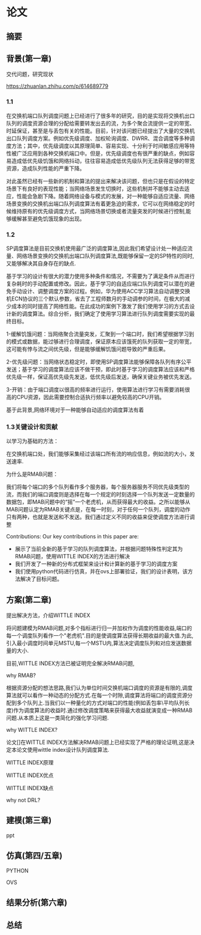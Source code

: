 # 论文

## 摘要

## 背景(第一章)

交代问题，研究现状

https://zhuanlan.zhihu.com/p/614689779

### 1.1

在交换机端口队列调度问题上已经进行了很多年的研究，目的是实现将交换机出口队列的调度资源合理的分配给需要转发出去的流，为多个聚合流提供一定的带宽、时延保证，甚至是与丢包有关的性能。目前，针对该问题已经提出了大量的交换机出口队列调度方案。例如优先级调度、加权轮询调度、DWRR、混合调度等多种调度方法；其中，优先级调度以其原理简单、容易实现、十分利于时间敏感应用等特性被广泛应用到各种交换机端口中。但是，优先级调度也有很严重的缺点，例如容易造成低优先级饥饿和网络抖动，往往容易造成低优先级队列无法获得足够的带宽资源，造成队列性能的严重下降。



对此虽然已经有一些新的机制和算法的提出来解决该问题，但也只是在假设的特定场景下有良好的表现性能；当网络场景发生切换时，这些机制并不能够主动去适应，性能会急剧下降。随着网络设备与模式的发展，对一种能够自适应流量、网络场景变换的交换机出端口队列调度算法有着更急迫的需求，它可以在网络稳定的时候维持原有的优先级调度方式，当网络场景切换或者流量突发的时候进行控制,能够缓解甚至避免饥饿现象的出现。

### 1.2

SP调度算法是目前交换机使用最广泛的调度算法,因此我们希望设计处一种适应流量、网络场景变换的交换机出端口队列调度算法,既能够保留一定的SP特性的同时,又能够解决其自身存在的缺点.

基于学习的设计有很大的潜力使用多种条件和情况，不需要为了满足条件从而进行复杂耗时的手动配置或修改。因此，基于学习的自适应端口队列调度可以潜在的避免手动设计、调整调度方案的过程。例如，华为使用ACC学习算法自动调整交换机ECN协议的三个默认参数，省去了工程师数月的手动调参的时间，在极大的减少成本的同时提高了网络性能。在此成功的案例下激发了我们使用学习的方式去设计新的调度算法。综合分析，我们确定了使用学习算法进行队列调度需要实现的最终目标。

1-缓解饥饿问题：当网络聚合流量突发，汇聚到一个端口时，我们希望根据学习到的模式或数据，能过够进行合理调度，保证原本应该饿死的队列获取一定的带宽，这可能有悖与流之间优先级，但是能够缓解饥饿问题导致的严重后果。

2-优先级问题：当网络状态稳定时，即使用SP调度算法能够保障各队列有序公平发送；基于学习的调度算法应该不做干预，即此时基于学习的调度算法应该和严格优先级一样，保证高优先级先发送，低优先级后发送，确保关键业务被优先发送。

3-开销：由于端口调度以很高的频率进行运行，使用算法进行学习有需要消耗很高的CPU资源，因此需要控制合适执行频率以避免较高的CPU开销。

基于此背景,网络环境对于一种能够自动适应的调度算法有着

### 1.3关键设计和贡献

以学习为基础的方法：

在交换机端口处，我们能够采集经过该端口所有流的响应信息，例如流的大小，发送速率.

为什么是RMAB问题：

我们将每个端口的多个队列看作多个服务器，每个服务器服务不同优先级类型的流，而我们的端口调度则是选择在每一个规定的时刻选择一个队列发送一定数量的数据包，即MAB问题中的“摇”一个老虎机，从而获得最大的收益。之所以能够从MAB问题认定为RMAB关键点是，在每一时刻，对于任何一个队列，调度的动作只有两种，也就是发送和不发送。我们通过定义不同的收益来促使调度方法进行调整

Contributions: Our key contributions in this paper are:

- 展示了当前全新的基于学习的队列调度算法，并根据问题特殊性判定其为RMAB问题，使用WITTLE INDEX的方法进行解决
- 我们开发了一种新的分布式框架来设计和计算新的基于学习的调度方案
- 我们使用python代码进行仿真，并在ovs上部署验证，我们的设计表明，该方法解决了目标问题。

## 方案(第二章)

提出解决方法，介绍WITTLE INDEX

将问题建模为RMAB问题,对多个指标进行归一并加权作为调度的性能收益,端口的每一个调度队列看作一个"老虎机".目的是使调度算法获得长期收益的最大值.为此,引入最小调度时间单元MSTU,每一个MSTU内,算法决定调度队列和对应发送数据量的大小.

目前,WITTLE INDEX方法已被证明完全解决RMAB问题,

why RMAB?

根据资源分配的想法思路,我们认为单位时间交换机端口调度的资源是有限的,调度算法就可以看作一种动态的分配方式.在每一个时隙,调度算法将端口的调度资源分配到多个队列上.当我们以一种量化的方式对端口的性能(例如丢包率\平均队列长度)作为调度算法的收益时.通过修改调度策略来获得最大收益就演变成一种RMAB问题.从本质上这是一类简化的强化学习问题.

why WITTLE INDEX?

论文[]在WITTLE INDEX方法解决RMAB问题上已经实现了严格的理论证明,这是决定本论文使用wittle index设计队列调度算法.

WITTLE INDEX原理

WITTLE INDEX优点

WITTLE INDEX缺点

why not DRL?

## 建模(第三章)

ppt

## 仿真(第四/五章)

PYTHON 

OVS

## 结果分析(第六章)

## 总结